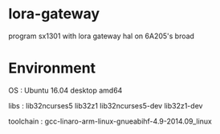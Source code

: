 # lora-gateway
program sx1301 with lora gateway hal on 6A205's broad

# Environment
OS : Ubuntu 16.04 desktop amd64

libs : lib32ncurses5 lib32z1 lib32ncurses5-dev lib32z1-dev

toolchain : gcc-linaro-arm-linux-gnueabihf-4.9-2014.09_linux
